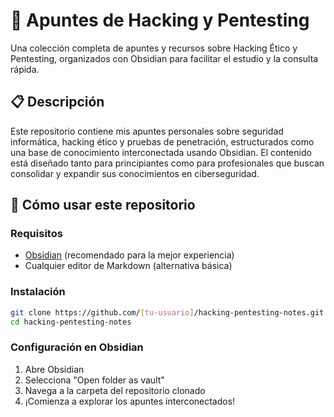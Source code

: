 # 🔐 Apuntes de Hacking y Pentesting

Una colección completa de apuntes y recursos sobre Hacking Ético y Pentesting, organizados con Obsidian para facilitar el estudio y la consulta rápida.

## 📋 Descripción

Este repositorio contiene mis apuntes personales sobre seguridad informática, hacking ético y pruebas de penetración, estructurados como una base de conocimiento interconectada usando Obsidian. El contenido está diseñado tanto para principiantes como para profesionales que buscan consolidar y expandir sus conocimientos en ciberseguridad.

## 🚀 Cómo usar este repositorio

### Requisitos
- [Obsidian](https://obsidian.md/) (recomendado para la mejor experiencia)
- Cualquier editor de Markdown (alternativa básica)

### Instalación
```bash
git clone https://github.com/[tu-usuario]/hacking-pentesting-notes.git
cd hacking-pentesting-notes
```

### Configuración en Obsidian
1. Abre Obsidian
2. Selecciona "Open folder as vault"
3. Navega a la carpeta del repositorio clonado
4. ¡Comienza a explorar los apuntes interconectados!
